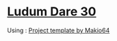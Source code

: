 # [Ludum Dare 30](https://github.com/Makio64/HelloLudum30)

Using : [Project template by Makio64](https://github.com/Makio64/Template)